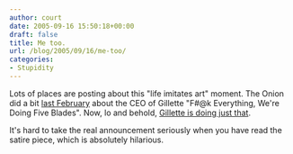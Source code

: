 ```yaml
---
author: court
date: 2005-09-16 15:50:18+00:00
draft: false
title: Me too.
url: /blog/2005/09/16/me-too/
categories:
- Stupidity
---
```


Lots of places are posting about this "life imitates art" moment.  The Onion did a bit [last February](http://www.theonion.com/content/node/33930) about the CEO of Gillette "F#@k Everything, We're Doing Five Blades".  Now, lo and behold, [Gillette is doing just that](http://money.cnn.com/2005/09/14/news/fortune500/gillette/).

It's hard to take the real announcement seriously when you have read the satire piece, which is absolutely hilarious.
